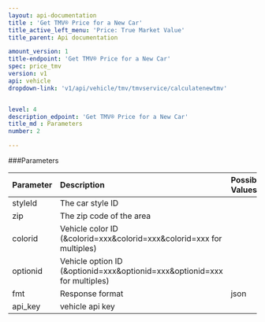 ```yaml
---
layout: api-documentation
title : 'Get TMV® Price for a New Car'
title_active_left_menu: 'Price: True Market Value'
title_parent: Api documentation

amount_version: 1
title-endpoint: 'Get TMV® Price for a New Car'
spec: price_tmv
version: v1
api: vehicle
dropdown-link: 'v1/api/vehicle/tmv/tmvservice/calculatenewtmv'


level: 4
description_edpoint: 'Get TMV® Price for a New Car'
title_md : Parameters
number: 2

---
```


###Parameters

| Parameter  | Description                           | Possible Values   | Default Value | Required |
|:-----------|:--------------------------------------|:----------------- |:------------- |:-------- |
| styleId    | The car style ID			             |  				 |               | Yes      |
| zip        | The zip code of the area  	         |               	 |               | Yes      |
| colorid    | Vehicle color ID (&colorid=xxx&colorid=xxx&colorid=xxx for multiples)  	         |               	 |               | No      |
| optionid   | Vehicle option ID (&optionid=xxx&optionid=xxx&optionid=xxx for multiples) 	         |               	 |               | No      |
| fmt        | Response format                       | json              | json          | Yes      |
| api_key    | vehicle api key                       |                   |               | Yes      |
